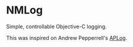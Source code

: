 # NMLog

Simple, controllable Objective-C logging.

This was inspired on Andrew Pepperrell's [APLog](http://preppeller.com/2011/12/08/simple-more-flexible-objective-c-logging/).